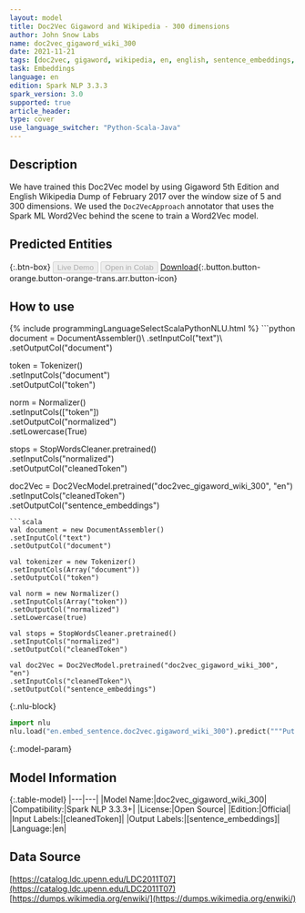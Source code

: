 ```yaml
---
layout: model
title: Doc2Vec Gigaword and Wikipedia - 300 dimensions
author: John Snow Labs
name: doc2vec_gigaword_wiki_300
date: 2021-11-21
tags: [doc2vec, gigaword, wikipedia, en, english, sentence_embeddings, open_source]
task: Embeddings
language: en
edition: Spark NLP 3.3.3
spark_version: 3.0
supported: true
article_header:
type: cover
use_language_switcher: "Python-Scala-Java"
---
```


## Description

We have trained this Doc2Vec model by using Gigaword 5th Edition and English Wikipedia Dump of February 2017 over the window size of 5 and 300 dimensions. We used the `Doc2VecApproach` annotator that uses the Spark ML Word2Vec behind the scene to train a Word2Vec model.

## Predicted Entities



{:.btn-box}
<button class="button button-orange" disabled>Live Demo</button>
<button class="button button-orange" disabled>Open in Colab</button>
[Download](https://s3.amazonaws.com/auxdata.johnsnowlabs.com/public/models/doc2vec_gigaword_wiki_300_en_3.3.3_3.0_1637493418106.zip){:.button.button-orange.button-orange-trans.arr.button-icon}

## How to use



<div class="tabs-box" markdown="1">
{% include programmingLanguageSelectScalaPythonNLU.html %}
```python
document = DocumentAssembler()\
.setInputCol("text")\
.setOutputCol("document")

token = Tokenizer()\
.setInputCols("document")\
.setOutputCol("token")

norm = Normalizer()\
.setInputCols(["token"])\
.setOutputCol("normalized")\
.setLowercase(True)

stops = StopWordsCleaner.pretrained()\
.setInputCols("normalized")\
.setOutputCol("cleanedToken")

doc2Vec = Doc2VecModel.pretrained("doc2vec_gigaword_wiki_300", "en")\
.setInputCols("cleanedToken")\
.setOutputCol("sentence_embeddings")
```
```scala
val document = new DocumentAssembler()
.setInputCol("text")
.setOutputCol("document")

val tokenizer = new Tokenizer()
.setInputCols(Array("document"))
.setOutputCol("token")

val norm = new Normalizer()
.setInputCols(Array("token"))
.setOutputCol("normalized")
.setLowercase(true)

val stops = StopWordsCleaner.pretrained()
.setInputCols("normalized")
.setOutputCol("cleanedToken")

val doc2Vec = Doc2VecModel.pretrained("doc2vec_gigaword_wiki_300", "en")
.setInputCols("cleanedToken")\
.setOutputCol("sentence_embeddings")
```


{:.nlu-block}
```python
import nlu
nlu.load("en.embed_sentence.doc2vec.gigaword_wiki_300").predict("""Put your text here.""")
```

</div>

{:.model-param}
## Model Information

{:.table-model}
|---|---|
|Model Name:|doc2vec_gigaword_wiki_300|
|Compatibility:|Spark NLP 3.3.3+|
|License:|Open Source|
|Edition:|Official|
|Input Labels:|[cleanedToken]|
|Output Labels:|[sentence_embeddings]|
|Language:|en|

## Data Source

[https://catalog.ldc.upenn.edu/LDC2011T07](https://catalog.ldc.upenn.edu/LDC2011T07)
[https://dumps.wikimedia.org/enwiki/](https://dumps.wikimedia.org/enwiki/)